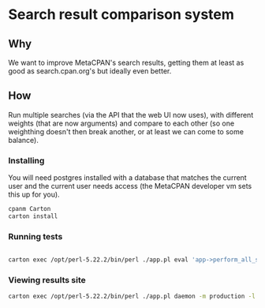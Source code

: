 
# Search result comparison system

## Why

We want to improve MetaCPAN's search results, getting them at least as good as search.cpan.org's but ideally
even better.

## How

Run multiple searches (via the API that the web UI now uses), with different weights (that are now arguments) and compare to each other (so one weighthing doesn't
then break another, or at least we can come to some
balance).

### Installing

You will need postgres installed with a database
that matches the current user and the current user needs
access (the MetaCPAN developer vm sets this up for you).

```sh
cpanm Carton
carton install
```

### Running tests

```sh

carton exec /opt/perl-5.22.2/bin/perl ./app.pl eval 'app->perform_all_searches'
```

### Viewing results site
```sh
carton exec /opt/perl-5.22.2/bin/perl ./app.pl daemon -m production -l http://*:5000
```





